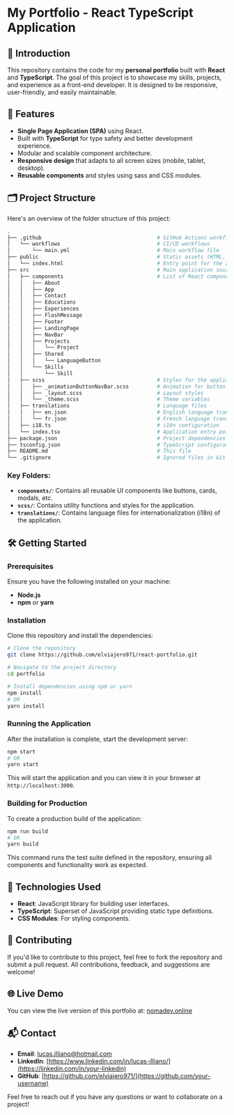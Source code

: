 
# My Portfolio - React TypeScript Application

## 🚀 Introduction

This repository contains the code for my **personal portfolio** built with **React** and **TypeScript**. The goal of this project is to showcase my skills, projects, and experience as a front-end developer. It is designed to be responsive, user-friendly, and easily maintainable. 

## 🎯 Features
- **Single Page Application (SPA)** using React.
- Built with **TypeScript** for type safety and better development experience.
- Modular and scalable component architecture.
- **Responsive design** that adapts to all screen sizes (mobile, tablet, desktop).
- **Reusable components** and styles using sass and CSS modules.

## 🗂️ Project Structure

Here's an overview of the folder structure of this project:

```bash
.
├── .github                                     # GitHub Actions workflows
│   └── workflows                               # CI/CD workflows
│       └── main.yml                            # Main workflow file
├── public                                      # Static assets (HTML, images, etc.)
│   └── index.html                              # Entry point for the application
├── src                                         # Main application source code
│   ├── components                              # List of React components
│   │   ├── About                               
│   │   ├── App                                 
│   │   ├── Contact                             
│   │   ├── Educations                          
│   │   ├── Experiences                         
│   │   ├── FlashMessage                        
│   │   ├── Footer                              
│   │   ├── LandingPage                         
│   │   ├── NavBar                              
│   │   ├── Projects                            
│   │   │   └── Project                         
│   │   ├── Shared
│   │   │   └── LanguageButton                              
│   │   └── Skills                              
│   │       └── Skill                           
│   ├── scss                                    # Styles for the application
│   │   ├── _animationButtonNavBar.scss         # Animation for button in navbar
│   │   ├── _layout.scss                        # Layout styles
│   │   └── _theme.scss                         # Theme variables
│   ├── translations                            # Language files
│   │   ├── en.json                             # English language translations
│   │   └── fr.json                             # French language translations
│   ├── i18.ts                                  # i18n configuration
│   └── index.tsx                               # Application entry point
├── package.json                                # Project dependencies and scripts
├── tsconfig.json                               # TypeScript configuration
├── README.md                                   # This file
└── .gitignore                                  # Ignored files in Git
```

### Key Folders:
- **`components/`**: Contains all reusable UI components like buttons, cards, modals, etc.
- **`scss/`**: Contains utility functions and styles for the application.
- **`translations/`**: Contains language files for internationalization (i18n) of the application.

## 🛠️ Getting Started

### Prerequisites

Ensure you have the following installed on your machine:
- **Node.js**
- **npm** or **yarn**

### Installation

Clone this repository and install the dependencies:

```bash
# Clone the repository
git clone https://github.com/elviajero971/react-portfolio.git

# Navigate to the project directory
cd portfolio

# Install dependencies using npm or yarn
npm install
# OR
yarn install
```

### Running the Application

After the installation is complete, start the development server:

```bash
npm start
# OR
yarn start
```

This will start the application and you can view it in your browser at `http://localhost:3000`.

### Building for Production

To create a production build of the application:

```bash
npm run build
# OR
yarn build
```

This command runs the test suite defined in the repository, ensuring all components and functionality work as expected.

## 🧩 Technologies Used

- **React**: JavaScript library for building user interfaces.
- **TypeScript**: Superset of JavaScript providing static type definitions.
- **CSS Modules**: For styling components.

## 🤝 Contributing

If you'd like to contribute to this project, feel free to fork the repository and submit a pull request. All contributions, feedback, and suggestions are welcome!

## 🌐 Live Demo

You can view the live version of this portfolio at: [nomadev.online](https://nomadev.online)

## 📬 Contact

- **Email**: [lucas.illiano@hotmail.com](mailto:your-email@example.com)
- **LinkedIn**: [https://www.linkedin.com/in/lucas-illiano/](https://linkedin.com/in/your-linkedin)
- **GitHub**: [https://github.com/elviajero971/](https://github.com/your-username)

Feel free to reach out if you have any questions or want to collaborate on a project!
